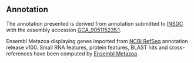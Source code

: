 **Annotation**
----------

The annotation presented is derived from annotation submitted to
[INSDC](http://www.insdc.org) with the assembly accession [GCA_905115235.1](http://www.ebi.ac.uk/ena/data/view/GCA_905115235.1).

Ensembl Metazoa displaying genes imported from [NCBI RefSeq](https://www.ncbi.nlm.nih.gov/genome/annotation_euk/Hermetia_illucens/100) annotation release v100.
Small RNA features, protein features, BLAST hits and cross-references have been
computed by [Ensembl Metazoa](https://metazoa.ensembl.org/info/genome/annotation/index.html).
